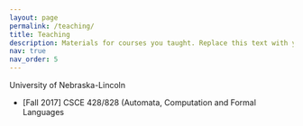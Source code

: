 ```yaml
---
layout: page
permalink: /teaching/
title: Teaching
description: Materials for courses you taught. Replace this text with your description.
nav: true
nav_order: 5
---
```


University of Nebraska-Lincoln
- [Fall 2017] CSCE 428/828 (Automata, Computation and Formal Languages
